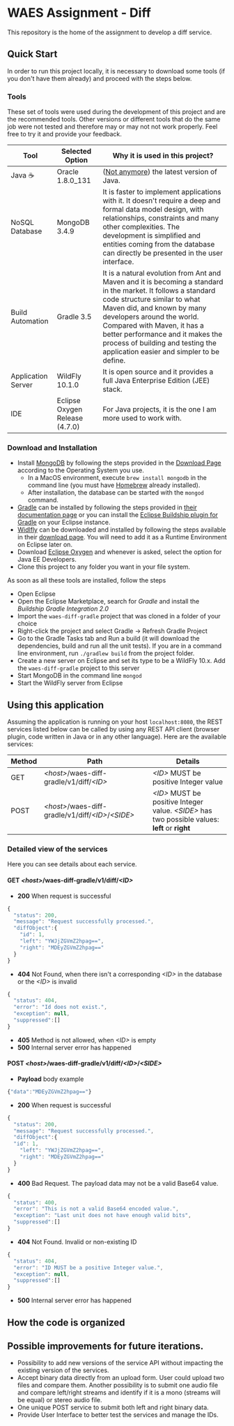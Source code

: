 # WAES Assignment - Diff
This repository is the home of the assignment to develop a diff service.

## Quick Start
In order to run this project locally, it is necessary to download some tools (if you don't have them already) and proceed with the steps below.

### Tools
These set of tools were used during the development of this project and are the recommended tools. 
Other versions or different tools that do the same job were not tested and therefore may or may not not work properly. Feel free to try it and provide your feedback.

**Tool** | **Selected Option** | **Why it is used in this project?**
------------ | ------------- | -------------
Java :coffee: | Oracle 1.8.0_131 | ([Not anymore](https://twitter.com/java/status/910944824353628160)) the latest version of Java.
NoSQL Database | MongoDB 3.4.9 | It is faster to implement applications with it. It doesn't require a deep and formal data model design, with relationships, constraints and many other complexities. The development is simplified and entities coming from the database can directly be presented in the user interface.
Build Automation | Gradle 3.5 | It is a natural evolution from Ant and Maven and it is becoming a standard in the market. It follows a standard code structure similar to what Maven did, and known by many developers around the world. Compared with Maven, it has a better performance and it makes the process of building and testing the application easier and simpler to be define.
Application Server | WildFly 10.1.0 | It is open source and it provides a full Java Enterprise Edition (JEE) stack.  
IDE | Eclipse Oxygen Release (4.7.0) | For Java projects, it is the one I am more used to work with.


### Download and Installation
- Install [MongoDB](https://www.mongodb.com/) by following the steps provided in the [Download Page](https://docs.mongodb.com/master/administration/install-community/) according to the Operating System you use.
  - In a MacOS environment, execute `brew install mongodb` in the command line (you must have [Homebrew](https://brew.sh/) already installed).
  - After installation, the database can be started with the `mongod` command.
- [Gradle](https://gradle.org/) can be installed by following the steps provided in [their documentation page](https://gradle.org/install/) or you can install the [Eclipse Buildship plugin for Gradle](https://projects.eclipse.org/projects/tools.buildship) on your Eclipse instance.
- [Widlfly](http://wildfly.org/) can be downloaded and installed by following the steps available in their [download page](http://wildfly.org/downloads/). You will need to add it as a Runtime Environment on Eclipse later on.
- Download [Eclipse Oxygen](https://www.eclipse.org/downloads/) and whenever is asked, select the option for Java EE Developers.
- Clone this project to any folder you want in your file system.


As soon as all these tools are installed, follow the steps
- Open Eclipse
- Open the Eclipse Marketplace, search for _Gradle_ and install the _Buildship Gradle Integration 2.0_
- Import the `waes-diff-gradle` project that was cloned in a folder of your choice
- Right-click the project and select Gradle -\> Refresh Gradle Project
- Go to the Gradle Tasks tab and Run a build (it will download the dependencies, build and run all the unit tests). If you are in a command line environment, run `./gradlew build` from the project folder.
- Create a new server on Eclipse and set its type to be a WildFly 10.x. Add the `waes-diff-gradle` project to this server
- Start MongoDB in the command line `mongod`
- Start the WildFly server from Eclipse

## Using this application
Assuming the application is running on your host `localhost:8080`, the REST services listed below can be called by using any REST API client (browser plugin, code written in Java or in any other language).
Here are the available services:

Method | Path | Details
----- | ----- | ----- 
GET | _\<host\>_/waes-diff-gradle/v1/diff/*\<ID\>* | *\<ID\>* MUST be positive Integer value
POST | _\<host\>_/waes-diff-gradle/v1/diff/*\<ID\>*/*\<SIDE\>* | *\<ID\>* MUST be positive Integer value. *\<SIDE\>* has two possible values: **left** or **right**

### Detailed view of the services
Here you can see details about each service.

#### GET _\<host\>_/waes-diff-gradle/v1/diff/*\<ID\>*

- **200** When request is successful
```javascript
{
  "status": 200,
  "message": "Request successfully processed.",
  "diffObject":{
    "id": 1,
    "left": "YWJjZGVmZ2hpag==",
    "right": "MDEyZGVmZ2hpag=="
  }
}
```

- **404** Not Found, when there isn't a corresponding *\<ID\>* in the database or the *\<ID\>* is invalid
```javascript
{
  "status": 404,
  "error": "Id does not exist.",
  "exception": null,
  "suppressed":[]
}
```

- **405** Method is not allowed, when *\<ID\>* is empty
- **500** Internal server error has happened


#### POST _\<host\>_/waes-diff-gradle/v1/diff/*\<ID\>*/*\<SIDE\>*

- **Payload** body example
```javascript
{"data":"MDEyZGVmZ2hpag=="}
```

- **200** When request is successful
```javascript
{
  "status": 200,
  "message": "Request successfully processed.",
  "diffObject":{
  "id": 1,
    "left": "YWJjZGVmZ2hpag==",
    "right": "MDEyZGVmZ2hpag=="
  }
}
```

- **400** Bad Request. The payload data may not be a valid Base64 value.
```javascript
{
  "status": 400,
  "error": "This is not a valid Base64 encoded value.",
  "exception": "Last unit does not have enough valid bits",
  "suppressed":[]
}
```

- **404** Not Found. Invalid or non-existing ID
```javascript
{
  "status": 404,
  "error": "ID MUST be a positive Integer value.",
  "exception": null,
  "suppressed":[]
}
```

- **500** Internal server error has happened


## How the code is organized


## Possible improvements for future iterations.
- Possibility to add new versions of the service API without impacting the existing version of the services.
- Accept binary data directly from an upload form. User could upload two files and compare them. Another possibility is to submit one audio file and compare left/right streams and identify if it is a mono (streams will be equal) or stereo audio file.
- One unique POST service to submit both left and right binary data.
- Provide User Interface to better test the services and manage the IDs.